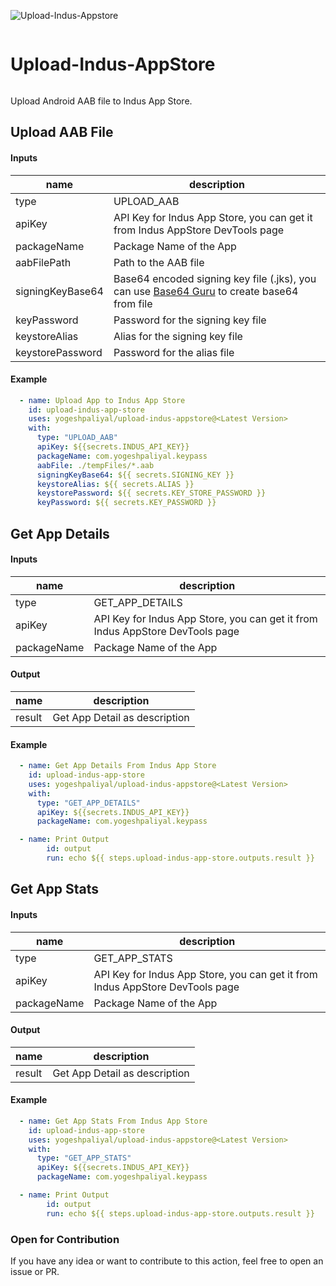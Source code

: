 ![Upload-Indus-Appstore](https://github.com/yogeshpaliyal/upload-indus-appstore/assets/9381846/3cd8c2f6-4aa8-4f17-a28e-4af7e6239b84)


 <div style="display: inline-block"  align="center">
<h1>Upload-Indus-AppStore</h1>
 </div>

Upload Android AAB file to Indus App Store.


## Upload AAB File
####  Inputs
| name             | description                                                                                                                             |
|------------------|-----------------------------------------------------------------------------------------------------------------------------------------|
| type | UPLOAD_AAB |
| apiKey           | API Key for Indus App Store, you can get it from Indus AppStore DevTools page                                                           |
| packageName      | Package Name of the App                                                                                                                 |
| aabFilePath      | Path to the AAB file                                                                                                                    |
| signingKeyBase64 | Base64 encoded signing key file (.jks), you can use [Base64 Guru](https://base64.guru/converter/encode/file) to create base64 from file |
| keyPassword      | Password for the signing key file                                                                                                       |
| keystoreAlias    | Alias for the signing key file                                                                                                          |
| keystorePassword | Password for the alias file                

#### Example
```yaml
  - name: Upload App to Indus App Store
    id: upload-indus-app-store
    uses: yogeshpaliyal/upload-indus-appstore@<Latest Version>
    with:
      type: "UPLOAD_AAB"
      apiKey: ${{secrets.INDUS_API_KEY}}
      packageName: com.yogeshpaliyal.keypass
      aabFile: ./tempFiles/*.aab
      signingKeyBase64: ${{ secrets.SIGNING_KEY }}
      keystoreAlias: ${{ secrets.ALIAS }}
      keystorePassword: ${{ secrets.KEY_STORE_PASSWORD }}
      keyPassword: ${{ secrets.KEY_PASSWORD }}
```


## Get App Details
####  Inputs
| name             | description                                                                                                                             |
|------------------|-----------------------------------------------------------------------------------------------------------------------------------------|
| type | GET_APP_DETAILS |
| apiKey           | API Key for Indus App Store, you can get it from Indus AppStore DevTools page                                                           |
| packageName      | Package Name of the App                                                                                                                 |

#### Output
| name             | description                                                                                                                             |
|------------------|-----------------------------------------------------------------------------------------------------------------------------------------|
| result | Get App Detail as description | 



#### Example
```yaml
  - name: Get App Details From Indus App Store
    id: upload-indus-app-store
    uses: yogeshpaliyal/upload-indus-appstore@<Latest Version>
    with:
      type: "GET_APP_DETAILS"
      apiKey: ${{secrets.INDUS_API_KEY}}
      packageName: com.yogeshpaliyal.keypass

  - name: Print Output
        id: output
        run: echo ${{ steps.upload-indus-app-store.outputs.result }}
```


## Get App Stats
####  Inputs
| name             | description                                                                                                                             |
|------------------|-----------------------------------------------------------------------------------------------------------------------------------------|
| type | GET_APP_STATS |
| apiKey           | API Key for Indus App Store, you can get it from Indus AppStore DevTools page                                                           |
| packageName      | Package Name of the App                                                                                                                 |

#### Output
| name             | description                                                                                                                             |
|------------------|-----------------------------------------------------------------------------------------------------------------------------------------|
| result | Get App Detail as description | 



#### Example
```yaml
  - name: Get App Stats From Indus App Store
    id: upload-indus-app-store
    uses: yogeshpaliyal/upload-indus-appstore@<Latest Version>
    with:
      type: "GET_APP_STATS"
      apiKey: ${{secrets.INDUS_API_KEY}}
      packageName: com.yogeshpaliyal.keypass

  - name: Print Output
        id: output
        run: echo ${{ steps.upload-indus-app-store.outputs.result }}
```


### Open for Contribution
If you have any idea or want to contribute to this action, feel free to open an issue or PR.






